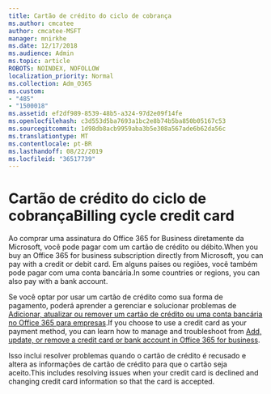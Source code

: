 ```yaml
---
title: Cartão de crédito do ciclo de cobrança
ms.author: cmcatee
author: cmcatee-MSFT
manager: mnirkhe
ms.date: 12/17/2018
ms.audience: Admin
ms.topic: article
ROBOTS: NOINDEX, NOFOLLOW
localization_priority: Normal
ms.collection: Adm_O365
ms.custom:
- "485"
- "1500018"
ms.assetid: ef2df989-8539-48b5-a324-97d2e09f14fe
ms.openlocfilehash: c3d553d5ba7693a1bc2e8b74b5ba850b05167c53
ms.sourcegitcommit: 1d98db8acb9959aba3b5e308a567ade6b62da56c
ms.translationtype: MT
ms.contentlocale: pt-BR
ms.lasthandoff: 08/22/2019
ms.locfileid: "36517739"
---
```

# <a name="billing-cycle-credit-card"></a><span data-ttu-id="e81ab-102">Cartão de crédito do ciclo de cobrança</span><span class="sxs-lookup"><span data-stu-id="e81ab-102">Billing cycle credit card</span></span>

<span data-ttu-id="e81ab-103">Ao comprar uma assinatura do Office 365 for Business diretamente da Microsoft, você pode pagar com um cartão de crédito ou débito.</span><span class="sxs-lookup"><span data-stu-id="e81ab-103">When you buy an Office 365 for business subscription directly from Microsoft, you can pay with a credit or debit card.</span></span> <span data-ttu-id="e81ab-104">Em alguns países ou regiões, você também pode pagar com uma conta bancária.</span><span class="sxs-lookup"><span data-stu-id="e81ab-104">In some countries or regions, you can also pay with a bank account.</span></span>
  
<span data-ttu-id="e81ab-105">Se você optar por usar um cartão de crédito como sua forma de pagamento, poderá aprender a gerenciar e solucionar problemas de [Adicionar, atualizar ou remover um cartão de crédito ou uma conta bancária no Office 365 para empresas](https://docs.microsoft.com/office365/admin/subscriptions-and-billing/add-update-or-remove-credit-card-or-bank-account).</span><span class="sxs-lookup"><span data-stu-id="e81ab-105">If you choose to use a credit card as your payment method, you can learn how to manage and troubleshoot from [Add, update, or remove a credit card or bank account in Office 365 for business](https://docs.microsoft.com/office365/admin/subscriptions-and-billing/add-update-or-remove-credit-card-or-bank-account).</span></span>
  
<span data-ttu-id="e81ab-106">Isso inclui resolver problemas quando o cartão de crédito é recusado e altera as informações de cartão de crédito para que o cartão seja aceito.</span><span class="sxs-lookup"><span data-stu-id="e81ab-106">This includes resolving issues when your credit card is declined and changing credit card information so that the card is accepted.</span></span>